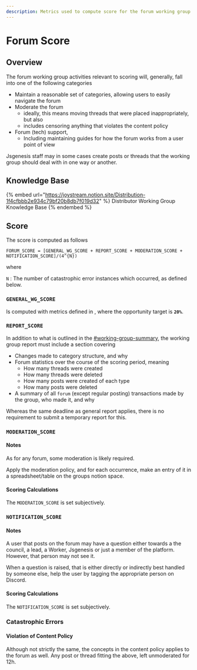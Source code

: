 ```yaml
---
description: Metrics used to compute score for the forum working group.
---
```


# Forum Score

## Overview

The forum working group activities relevant to scoring will, generally, fall into one of the following categories

* Maintain a reasonable set of categories, allowing users to easily navigate the forum
* Moderate the forum
  * ideally, this means moving threads that were placed inappropriately, but also
  * includes censoring anything that violates the content policy
* Forum (tech) support,
  * Including maintaining guides for how the forum works from a user point of view

Jsgenesis staff may in some cases create posts or threads that the working group should deal with in one way or another.

## Knowledge Base

{% embed url="https://joystream.notion.site/Distribution-1f4cfbbb2e934c79bf20b8db7f019d32" %}
Distributor Working Group Knowledge Base
{% endembed %}

## Score

The score is computed as follows

```
FORUM_SCORE = [GENERAL_WG_SCORE + REPORT_SCORE + MODERATION_SCORE + NOTIFICATION_SCORE]/(4^{N})
```

where

`N` : The number of catastrophic error instances which occurred, as defined below.

### `GENERAL_WG_SCORE`

Is computed with metrics defined in , where the opportunity target is **`20%`**.

### `REPORT_SCORE`

In addition to what is outlined in the [#working-group-summary](general-working-group-score.md#working-group-summary "mention"), the working group report must include a section covering

* Changes made to category structure, and why
* Forum statistics over the course of the scoring period, meaning
  * How many threads were created
  * How many threads were deleted
  * How many posts were created of each type
  * How many posts were deleted
* A summary of all `forum` (except regular posting) transactions made by the group, who made it, and why

Whereas the same deadline as general report applies, there is no requirement to submit a temporary report for this.

### `MODERATION_SCORE`

#### Notes

As for any forum, some moderation is likely required.

Apply the moderation policy, and for each occurrence, make an entry of it in a spreadsheet/table on the groups notion space.

#### Scoring Calculations

The `MODERATION_SCORE` is set subjectively.

### `NOTIFICATION_SCORE`

#### Notes

A user that posts on the forum may have a question either towards a the council, a lead, a Worker, Jsgenesis or just a member of the platform. However, that person may not see it.

When a question is raised, that is either directly or indirectly best handled by someone else, help the user by tagging the appropriate person on Discord.

#### Scoring Calculations

The `NOTIFICATION_SCORE` is set subjectively.

### Catastrophic Errors

#### **Violation of Content Policy**

Although not strictly the same, the concepts in the content policy applies to the forum as well. Any post or thread fitting the above, left unmoderated for 12h.
